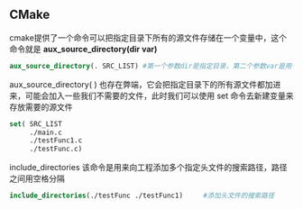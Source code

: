 ## CMake

cmake提供了一个命令可以把指定目录下所有的源文件存储在一个变量中，这个命令就是 **aux_source_directory(dir var)**

```cmake
aux_source_directory(. SRC_LIST) #第一个参数dir是指定目录，第二个参数var是用于存放源文件列表的变量
```

aux_source_directory( ) 也存在弊端，它会把指定目录下的所有源文件都加进来，可能会加入一些我们不需要的文件，此时我们可以使用 set 命令去新建变量来存放需要的源文件

```cmake
set( SRC_LIST
	 ./main.c
	 ./testFunc1.c
	 ./testFunc.c)
```



include_directories 该命令是用来向工程添加多个指定头文件的搜索路径，路径之间用空格分隔

```cmake
include_directories(./testFunc ./testFunc1)		#添加头文件的搜索路径
```

